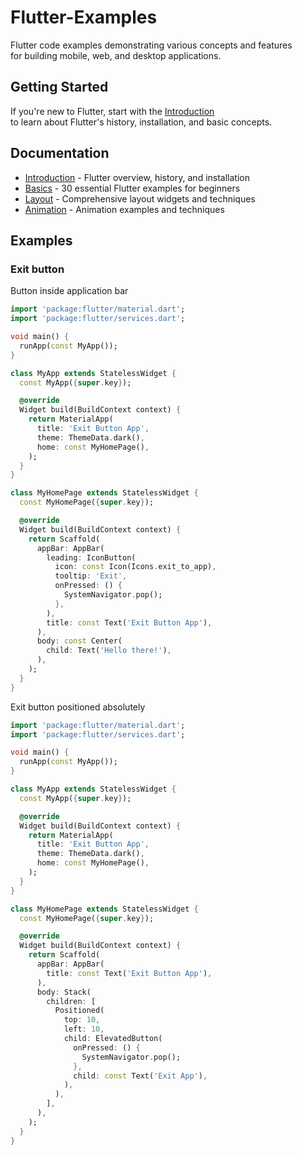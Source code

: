 # Flutter-Examples

Flutter code examples demonstrating various concepts and features  
for building mobile, web, and desktop applications.  

## Getting Started

If you're new to Flutter, start with the [Introduction](introduction.md)  
to learn about Flutter's history, installation, and basic concepts.  

## Documentation

- [Introduction](introduction.md) - Flutter overview, history, and installation  
- [Basics](basics.md) - 30 essential Flutter examples for beginners  
- [Layout](layout.md) - Comprehensive layout widgets and techniques  
- [Animation](anim.md) - Animation examples and techniques  

## Examples

### Exit button

Button inside application bar

```dart
import 'package:flutter/material.dart';
import 'package:flutter/services.dart';

void main() {
  runApp(const MyApp());
}

class MyApp extends StatelessWidget {
  const MyApp({super.key});

  @override
  Widget build(BuildContext context) {
    return MaterialApp(
      title: 'Exit Button App',
      theme: ThemeData.dark(),
      home: const MyHomePage(),
    );
  }
}

class MyHomePage extends StatelessWidget {
  const MyHomePage({super.key});

  @override
  Widget build(BuildContext context) {
    return Scaffold(
      appBar: AppBar(
        leading: IconButton(
          icon: const Icon(Icons.exit_to_app),
          tooltip: 'Exit',
          onPressed: () {
            SystemNavigator.pop();
          },
        ),
        title: const Text('Exit Button App'),
      ),
      body: const Center(
        child: Text('Hello there!'),
      ),
    );
  }
}
```

Exit button positioned absolutely

```dart
import 'package:flutter/material.dart';
import 'package:flutter/services.dart';

void main() {
  runApp(const MyApp());
}

class MyApp extends StatelessWidget {
  const MyApp({super.key});

  @override
  Widget build(BuildContext context) {
    return MaterialApp(
      title: 'Exit Button App',
      theme: ThemeData.dark(),
      home: const MyHomePage(),
    );
  }
}

class MyHomePage extends StatelessWidget {
  const MyHomePage({super.key});

  @override
  Widget build(BuildContext context) {
    return Scaffold(
      appBar: AppBar(
        title: const Text('Exit Button App'),
      ),
      body: Stack(
        children: [
          Positioned(
            top: 10,
            left: 10,
            child: ElevatedButton(
              onPressed: () {
                SystemNavigator.pop();
              },
              child: const Text('Exit App'),
            ),
          ),
        ],
      ),
    );
  }
}
```
